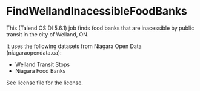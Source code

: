 # FindWellandInacessibleFoodBanks

 This (Talend OS DI 5.6.1) job finds food banks that are inacessible by public transit in the city of Welland, ON.
 
 It uses the following datasets from Niagara Open Data (niagaraopendata.ca):
 - Welland Transit Stops
 - Niagara Food Banks
 
 
 See license file for the license.
